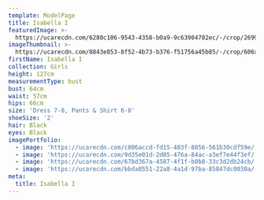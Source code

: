 ```yaml
---
template: ModelPage
title: Isabella I
featuredImage: >-
  https://ucarecdn.com/6280c106-9543-4358-b0a9-9c63904702ec/-/crop/2699x688/0,99/-/preview/
imageThumbnail: >-
  https://ucarecdn.com/8843e853-8f52-4b73-b376-f51756a45b85/-/crop/606x870/1173,84/-/preview/
firstName: Isabella I
collection: Girls
height: 127cm
measurementType: bust
bust: 64cm
waist: 57cm
hips: 66cm
size: 'Dress 7-8, Pants & Shirt 6-8'
shoeSize: '2'
hair: Black
eyes: Black
imagePortfolio:
  - image: 'https://ucarecdn.com/c806accd-fd15-403f-8856-561b30cdf59e/'
  - image: 'https://ucarecdn.com/9d35e01d-2d05-476a-84ac-a3ef7e44f3ef/'
  - image: 'https://ucarecdn.com/67bd367a-4507-4f1f-b0b8-33c3d2db24cb/'
  - image: 'https://ucarecdn.com/bbda8551-22a8-4a1d-97ba-85847dc0030a/'
meta:
  title: Isabella I
---
```


